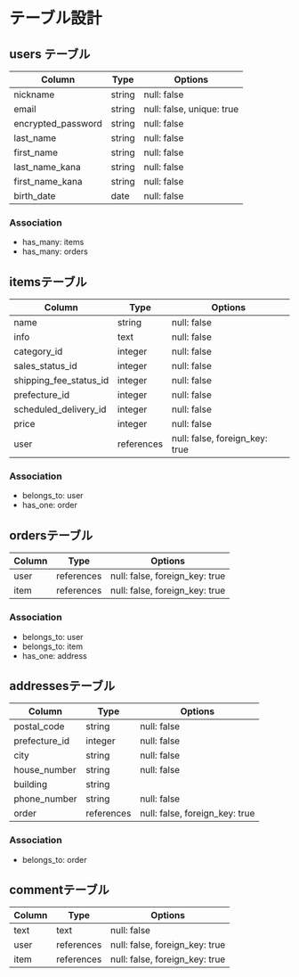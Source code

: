 # テーブル設計

## users テーブル

| Column               | Type   | Options     |
| ---------------      | ------ | ----------- |
| nickname             | string | null: false |
| email                | string | null: false, unique: true |
| encrypted_password   | string | null: false |
| last_name            | string | null: false |
| first_name           | string | null: false |
| last_name_kana       | string | null: false |
| first_name_kana      | string | null: false |
| birth_date           | date   | null: false |

### Association
- has_many: items
- has_many: orders

## itemsテーブル

| Column                  | Type       | Options     |
| ----------------------  | ------     | ----------- |
| name                    | string     | null: false |
| info                    | text       | null: false |
| category_id             | integer    | null: false |
| sales_status_id         | integer    | null: false |
| shipping_fee_status_id  | integer    | null: false |
| prefecture_id           | integer    | null: false |
| scheduled_delivery_id   | integer    | null: false |
| price                   | integer    | null: false |
| user                    | references | null: false, foreign_key: true |


### Association
- belongs_to: user
- has_one: order

## ordersテーブル
| Column                  | Type        | Options                        |
| ----------------------  | ----------  | ------------------------------ |
| user                    | references  | null: false, foreign_key: true |
| item                    | references  | null: false, foreign_key: true |


### Association

- belongs_to: user
- belongs_to: item
- has_one: address

## addressesテーブル
| Column          | Type       | Options     |
| --------------- | -----------| ----------- |
| postal_code     | string     | null: false |
| prefecture_id   | integer    | null: false |
| city            | string     | null: false |
| house_number    | string     | null: false |
| building        | string     |             |
| phone_number    | string     | null: false |
| order           | references | null: false, foreign_key: true |


### Association
- belongs_to: order


## commentテーブル
| Column   | Type           | Options                        |
| ---------| -------------- | -----------------------------  |
| text     | text           | null: false                    |
| user     | references     | null: false, foreign_key: true |
| item     | references     | null: false, foreign_key: true |